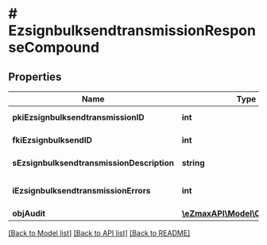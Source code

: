 # # EzsignbulksendtransmissionResponseCompound

## Properties

Name | Type | Description | Notes
------------ | ------------- | ------------- | -------------
**pkiEzsignbulksendtransmissionID** | **int** | The unique ID of the Ezsignbulksendtransmission |
**fkiEzsignbulksendID** | **int** | The unique ID of the Ezsignbulksend |
**sEzsignbulksendtransmissionDescription** | **string** | The description of the Ezsignbulksendtransmission |
**iEzsignbulksendtransmissionErrors** | **int** | The number of errors during the Ezsignbulksendtransmission |
**objAudit** | [**\eZmaxAPI\Model\CommonAudit**](CommonAudit.md) |  |

[[Back to Model list]](../../README.md#models) [[Back to API list]](../../README.md#endpoints) [[Back to README]](../../README.md)
